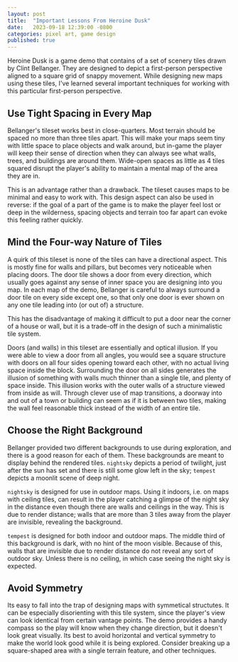 ```yaml
---
layout: post
title:  "Important Lessons From Heroine Dusk"
date:   2023-09-18 12:39:00 -0800
categories: pixel art, game design
published: true
---
```


Heroine Dusk is a game demo that contains of a set of scenery tiles 
drawn by Clint Bellanger. They are designed to depict a first-person 
perspective aligned to a square grid of snappy movement. While designing 
new maps using these tiles, I've learned several important techniques 
for working with this particular first-person perspective.

Use Tight Spacing in Every Map
------------------------------

Bellanger's tileset works best in close-quarters. Most terrain should be 
spaced no more than three tiles apart. This will make your maps seem 
tiny with little space to place objects and walk around, but in-game the 
player will keep their sense of direction when they can always see what 
walls, trees, and buildings are around them. Wide-open spaces as little 
as 4 tiles squared disrupt the player's ability to maintain a mental map 
of the area they are in.

This is an advantage rather than a drawback. The tileset causes maps to 
be minimal and easy to work with. This design aspect can also be used in 
reverse: if the goal of a part of the game is to make the player feel 
lost or deep in the wilderness, spacing objects and terrain too far 
apart can evoke this feeling rather quickly.

Mind the Four-way Nature of Tiles
---------------------------------

A quirk of this tileset is none of the tiles can have a directional 
aspect. This is mostly fine for walls and pillars, but becomes very 
noticeable when placing doors. The door tile shows a door from every 
direction, which usually goes against any sense of inner space you are 
designing into you map. In each map of the demo, Bellanger is careful to 
always surround a door tile on every side except one, so that only one 
door is ever shown on any one tile leading into (or out of) a structure.

This has the disadvantage of making it difficult to put a door near the 
corner of a house or wall, but it is a trade-off in the design of such a 
minimalistic tile system.

Doors (and walls) in this tileset are essentially and optical illusion. 
If you were able to view a door from all angles, you would see a square 
structure with doors on all four sides opening toward each other, with 
no actual living space inside the block. Surrounding the door on all 
sides generates the illusion of something with walls much thinner than a 
single tile, and plenty of space inside. This illusion works with the 
outer walls of a structure viewed from inside as will. Through clever 
use of map transitions, a doorway into and out of a town or building can 
seem as if it is between two tiles, making the wall feel reasonable 
thick instead of the width of an entire tile.

Choose the Right Background
---------------------------

Bellanger provided two different backgrounds to use during exploration, 
and there is a good reason for each of them. These backgrounds are meant 
to display behind the rendered tiles. `nightsky` depicts a period of 
twilight, just after the sun has set and there is still some glow left 
in the sky; `tempest` depicts a moonlit scene of deep night.

`nightsky` is designed for use in outdoor maps. Using it indoors, i.e. 
on maps with ceiling tiles, can result in the player catching a glimpse 
of the night sky in the distance even though there are walls and 
ceilings in the way. This is due to render distance; walls that are more 
than 3 tiles away from the player are invisible, revealing the 
background.

`tempest` is designed for both indoor and outdoor maps. The middle third 
of this background is dark, with no hint of the moon visible. Because of 
this, walls that are invisible due to render distance do not reveal any 
sort of outdoor sky. Unless there is no ceiling, in which case seeing 
the night sky is expected.

Avoid Symmetry
--------------

Its easy to fall into the trap of designing maps with symmetical 
structutes. It can be especially disorienting with this tile system, 
since the player's view can look identical from certain vantage points. 
The demo provides a handy compass so the play will know when they change 
direction, but it doesn't look great visually. Its best to avoid 
horizontal and vertical symmetry to make the world look good while it is 
being explored. Consider breaking up a square-shaped area with a single 
terrain feature, and other techniques.
